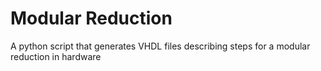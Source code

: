 # Modular Reduction
A python script that generates VHDL files describing steps for a modular reduction in hardware